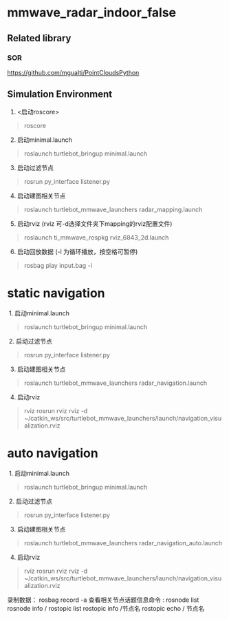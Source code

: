 # mmwave_radar_indoor_false

## Related library
### SOR
https://github.com/mgualti/PointCloudsPython


## Simulation Environment
1. <启动roscore>
> roscore
2. 启动minimal.launch
> roslaunch turtlebot_bringup minimal.launch
3. 启动过滤节点
> rosrun py_interface listener.py
4. 启动建图相关节点
> roslaunch turtlebot_mmwave_launchers radar_mapping.launch
5. 启动rviz (rviz 可-d选择文件夹下mapping的rviz配置文件)
> roslaunch ti_mmwave_rospkg rviz_6843_2d.launch
6. 启动回放数据 (-l 为循环播放，按空格可暂停)
> rosbag play input.bag -l

# static navigation

​	1. 启动minimal.launch

> roslaunch turtlebot_bringup minimal.launch

​	2. 启动过滤节点

> rosrun py_interface listener.py

3. 启动建图相关节点

> roslaunch turtlebot_mmwave_launchers radar_navigation.launch

4. 启动rviz 

> rviz rosrun rviz rviz -d ~/catkin_ws/src/turtlebot_mmwave_launchers/launch/navigation_visualization.rviz

# auto navigation

​	1. 启动minimal.launch

> roslaunch turtlebot_bringup minimal.launch

​	2. 启动过滤节点

> rosrun py_interface listener.py

3. 启动建图相关节点

> roslaunch turtlebot_mmwave_launchers radar_navigation_auto.launch

4. 启动rviz 

> rviz rosrun rviz rviz -d ~/catkin_ws/src/turtlebot_mmwave_launchers/launch/navigation_visualization.rviz


录制数据：
rosbag record -a
查看相关节点话题信息命令 :
rosnode list
rosnode info /
rostopic list
rostopic info /节点名
rostopic echo / 节点名
